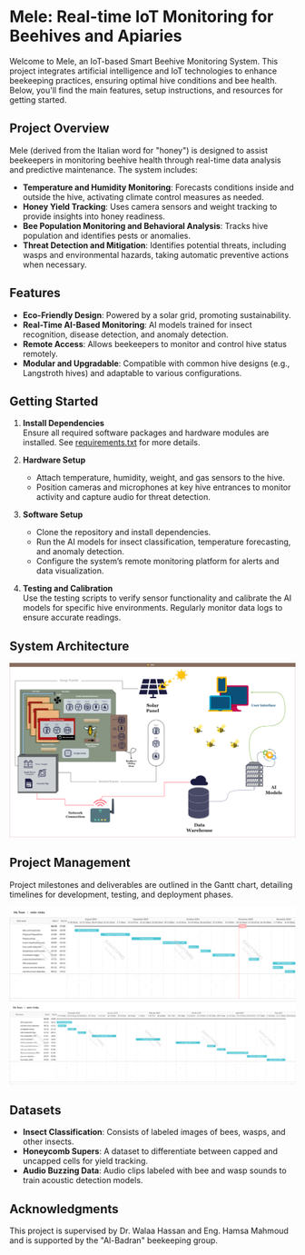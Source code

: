 # Mele: Real-time IoT Monitoring for Beehives and Apiaries

Welcome to Mele, an IoT-based Smart Beehive Monitoring System. This project integrates artificial intelligence and IoT technologies to enhance beekeeping practices, ensuring optimal hive conditions and bee health. Below, you'll find the main features, setup instructions, and resources for getting started.

## Project Overview

Mele (derived from the Italian word for "honey") is designed to assist beekeepers in monitoring beehive health through real-time data analysis and predictive maintenance. The system includes:

- **Temperature and Humidity Monitoring**: Forecasts conditions inside and outside the hive, activating climate control measures as needed.
- **Honey Yield Tracking**: Uses camera sensors and weight tracking to provide insights into honey readiness.
- **Bee Population Monitoring and Behavioral Analysis**: Tracks hive population and identifies pests or anomalies.
- **Threat Detection and Mitigation**: Identifies potential threats, including wasps and environmental hazards, taking automatic preventive actions when necessary.

## Features

- **Eco-Friendly Design**: Powered by a solar grid, promoting sustainability.
- **Real-Time AI-Based Monitoring**: AI models trained for insect recognition, disease detection, and anomaly detection.
- **Remote Access**: Allows beekeepers to monitor and control hive status remotely.
- **Modular and Upgradable**: Compatible with common hive designs (e.g., Langstroth hives) and adaptable to various configurations.

## Getting Started

1. **Install Dependencies**  
   Ensure all required software packages and hardware modules are installed. See [requirements.txt](path/to/requirements.txt) for more details.

2. **Hardware Setup**  
   - Attach temperature, humidity, weight, and gas sensors to the hive.
   - Position cameras and microphones at key hive entrances to monitor activity and capture audio for threat detection.


3. **Software Setup**  
   - Clone the repository and install dependencies.
   - Run the AI models for insect classification, temperature forecasting, and anomaly detection.
   - Configure the system’s remote monitoring platform for alerts and data visualization.

4. **Testing and Calibration**  
   Use the testing scripts to verify sensor functionality and calibrate the AI models for specific hive environments. Regularly monitor data logs to ensure accurate readings.

## System Architecture

![System Architecture Diagram](Papers/Proposal/Images/Diagrams/System%20Overview.png)

## Project Management

Project milestones and deliverables are outlined in the Gantt chart, detailing timelines for development, testing, and deployment phases. 

![Gantt Chart](Papers/Proposal/Images/Management/mele1.png)
![Gantt Chart](Papers/Proposal/Images/Management/mele2.png)

## Datasets

- **Insect Classification**: Consists of labeled images of bees, wasps, and other insects.
- **Honeycomb Supers**: A dataset to differentiate between capped and uncapped cells for yield tracking.
- **Audio Buzzing Data**: Audio clips labeled with bee and wasp sounds to train acoustic detection models.

## Acknowledgments

This project is supervised by Dr. Walaa Hassan and Eng. Hamsa Mahmoud and is supported by the "Al-Badran" beekeeping group. 

